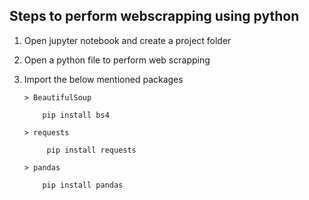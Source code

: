 ## Steps to perform webscrapping using python

1. Open jupyter notebook and create a project folder
 
2. Open a python file to perform web scrapping
   
3. Import the below mentioned packages

       > BeautifulSoup

           pip install bs4
            
       > requests

            pip install requests
   
       > pandas

           pip install pandas
